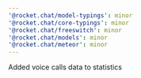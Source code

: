 ```yaml
---
'@rocket.chat/model-typings': minor
'@rocket.chat/core-typings': minor
'@rocket.chat/freeswitch': minor
'@rocket.chat/models': minor
'@rocket.chat/meteor': minor
---
```


Added voice calls data to statistics

